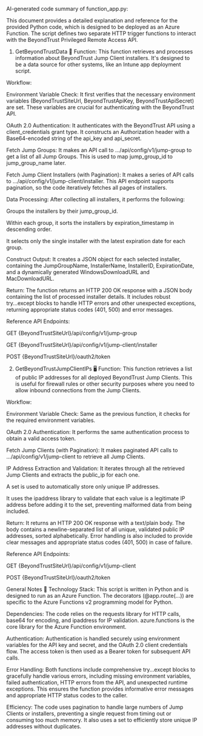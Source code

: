 AI-generated code summary of function_app.py:

This document provides a detailed explanation and reference for the provided Python code, which is designed to be deployed as an Azure Function. The script defines two separate HTTP trigger functions to interact with the BeyondTrust Privileged Remote Access API.

1. GetBeyondTrustData 📄
Function: This function retrieves and processes information about BeyondTrust Jump Client installers. It's designed to be a data source for other systems, like an Intune app deployment script.

Workflow:

Environment Variable Check: It first verifies that the necessary environment variables (BeyondTrustSiteUrl, BeyondTrustApiKey, BeyondTrustApiSecret) are set. These variables are crucial for authenticating with the BeyondTrust API.

OAuth 2.0 Authentication: It authenticates with the BeyondTrust API using a client_credentials grant type. It constructs an Authorization header with a Base64-encoded string of the api_key and api_secret.

Fetch Jump Groups: It makes an API call to .../api/config/v1/jump-group to get a list of all Jump Groups. This is used to map jump_group_id to jump_group_name later.

Fetch Jump Client Installers (with Pagination): It makes a series of API calls to .../api/config/v1/jump-client/installer. This API endpoint supports pagination, so the code iteratively fetches all pages of installers.

Data Processing: After collecting all installers, it performs the following:

Groups the installers by their jump_group_id.

Within each group, it sorts the installers by expiration_timestamp in descending order.

It selects only the single installer with the latest expiration date for each group.

Construct Output: It creates a JSON object for each selected installer, containing the JumpGroupName, InstallerName, InstallerID, ExpirationDate, and a dynamically generated WindowsDownloadURL and MacDownloadURL.

Return: The function returns an HTTP 200 OK response with a JSON body containing the list of processed installer details. It includes robust try...except blocks to handle HTTP errors and other unexpected exceptions, returning appropriate status codes (401, 500) and error messages.

Reference API Endpoints:

GET {BeyondTrustSiteUrl}/api/config/v1/jump-group

GET {BeyondTrustSiteUrl}/api/config/v1/jump-client/installer

POST {BeyondTrustSiteUrl}/oauth2/token

2. GetBeyondTrustJumpClientIPs 🖥️
Function: This function retrieves a list of public IP addresses for all deployed BeyondTrust Jump Clients. This is useful for firewall rules or other security purposes where you need to allow inbound connections from the Jump Clients.

Workflow:

Environment Variable Check: Same as the previous function, it checks for the required environment variables.

OAuth 2.0 Authentication: It performs the same authentication process to obtain a valid access token.

Fetch Jump Clients (with Pagination): It makes paginated API calls to .../api/config/v1/jump-client to retrieve all Jump Clients.

IP Address Extraction and Validation: It iterates through all the retrieved Jump Clients and extracts the public_ip for each one.

A set is used to automatically store only unique IP addresses.

It uses the ipaddress library to validate that each value is a legitimate IP address before adding it to the set, preventing malformed data from being included.

Return: It returns an HTTP 200 OK response with a text/plain body. The body contains a newline-separated list of all unique, validated public IP addresses, sorted alphabetically. Error handling is also included to provide clear messages and appropriate status codes (401, 500) in case of failure.

Reference API Endpoints:

GET {BeyondTrustSiteUrl}/api/config/v1/jump-client

POST {BeyondTrustSiteUrl}/oauth2/token

General Notes 📝
Technology Stack: This script is written in Python and is designed to run as an Azure Function. The decorators (@app.route(...)) are specific to the Azure Functions v2 programming model for Python.

Dependencies: The code relies on the requests library for HTTP calls, base64 for encoding, and ipaddress for IP validation. azure.functions is the core library for the Azure Function environment.

Authentication: Authentication is handled securely using environment variables for the API key and secret, and the OAuth 2.0 client credentials flow. The access token is then used as a Bearer token for subsequent API calls.

Error Handling: Both functions include comprehensive try...except blocks to gracefully handle various errors, including missing environment variables, failed authentication, HTTP errors from the API, and unexpected runtime exceptions. This ensures the function provides informative error messages and appropriate HTTP status codes to the caller.

Efficiency: The code uses pagination to handle large numbers of Jump Clients or installers, preventing a single request from timing out or consuming too much memory. It also uses a set to efficiently store unique IP addresses without duplicates.
